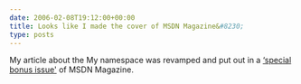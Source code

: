 ```yaml
---
date: 2006-02-08T19:12:00+00:00
title: Looks like I made the cover of MSDN Magazine&#8230;
type: posts
---
```

My article about the My namespace was revamped and put out in a [&#8216;special bonus issue'](http://msdn.microsoft.com/msdnmag/issues/06/00/default.aspx) of MSDN Magazine.
